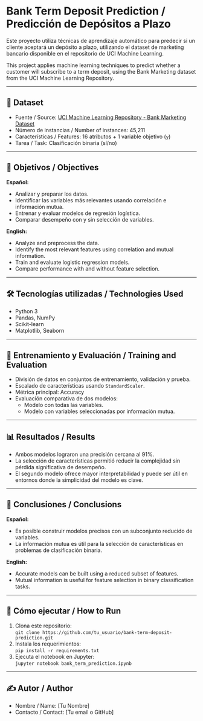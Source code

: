 # Bank Term Deposit Prediction / Predicción de Depósitos a Plazo

Este proyecto utiliza técnicas de aprendizaje automático para predecir si un cliente aceptará un depósito a plazo, utilizando el dataset de marketing bancario disponible en el repositorio de UCI Machine Learning.

This project applies machine learning techniques to predict whether a customer will subscribe to a term deposit, using the Bank Marketing dataset from the UCI Machine Learning Repository.

---

## 📁 Dataset

- Fuente / Source: [UCI Machine Learning Repository - Bank Marketing Dataset](https://archive.ics.uci.edu/dataset/222/bank+marketing)
- Número de instancias / Number of instances: 45,211
- Características / Features: 16 atributos + 1 variable objetivo (`y`)
- Tarea / Task: Clasificación binaria (sí/no)

---

## 🎯 Objetivos / Objectives

**Español:**
- Analizar y preparar los datos.
- Identificar las variables más relevantes usando correlación e información mutua.
- Entrenar y evaluar modelos de regresión logística.
- Comparar desempeño con y sin selección de variables.

**English:**
- Analyze and preprocess the data.
- Identify the most relevant features using correlation and mutual information.
- Train and evaluate logistic regression models.
- Compare performance with and without feature selection.

---

## 🛠️ Tecnologías utilizadas / Technologies Used

- Python 3
- Pandas, NumPy
- Scikit-learn
- Matplotlib, Seaborn

---

## 🧪 Entrenamiento y Evaluación / Training and Evaluation

- División de datos en conjuntos de entrenamiento, validación y prueba.
- Escalado de características usando `StandardScaler`.
- Métrica principal: Accuracy
- Evaluación comparativa de dos modelos:
  - Modelo con todas las variables.
  - Modelo con variables seleccionadas por información mutua.

---

## 📊 Resultados / Results

- Ambos modelos lograron una precisión cercana al 91%.
- La selección de características permitió reducir la complejidad sin pérdida significativa de desempeño.
- El segundo modelo ofrece mayor interpretabilidad y puede ser útil en entornos donde la simplicidad del modelo es clave.

---

## 📌 Conclusiones / Conclusions

**Español:**
- Es posible construir modelos precisos con un subconjunto reducido de variables.
- La información mutua es útil para la selección de características en problemas de clasificación binaria.

**English:**
- Accurate models can be built using a reduced subset of features.
- Mutual information is useful for feature selection in binary classification tasks.

---

## 🚀 Cómo ejecutar / How to Run

1. Clona este repositorio:  
   `git clone https://github.com/tu_usuario/bank-term-deposit-prediction.git`
2. Instala los requerimientos:  
   `pip install -r requirements.txt`
3. Ejecuta el notebook en Jupyter:  
   `jupyter notebook bank_term_prediction.ipynb`

---

## ✍️ Autor / Author

- Nombre / Name: [Tu Nombre]
- Contacto / Contact: [Tu email o GitHub]

